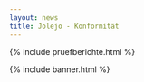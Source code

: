 ```yaml
---
layout: news
title: Jolejo - Konformität
---
```


{% include pruefberichte.html %}

{% include banner.html %}
